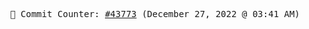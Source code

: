 <p align="center">
    <samp>
        📮 Commit Counter: <a href="https://github.com/Javascript-void0/Javascript-void0/commits/main">#43773</a> (December 27, 2022 @ 03:41 AM)
    </samp>
</p>